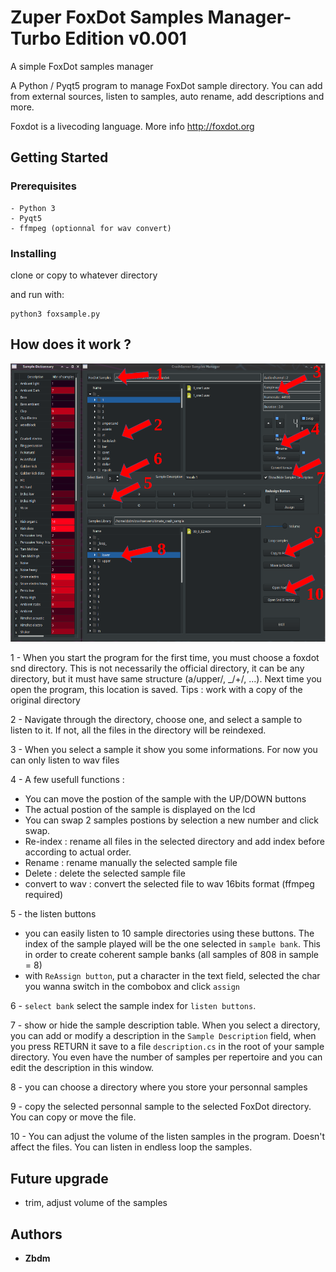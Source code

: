 # Zuper FoxDot Samples Manager- Turbo Edition v0.001
A simple FoxDot samples manager

A Python / Pyqt5 program to manage FoxDot sample directory.
You can add from external sources, listen to samples, auto rename, add descriptions and more.

Foxdot is a livecoding language. More info http://foxdot.org

## Getting Started

### Prerequisites
```
- Python 3
- Pyqt5 
- ffmpeg (optionnal for wav convert)
```

### Installing

clone or copy to whatever directory 

and run with:

```
python3 foxsample.py
```

## How does it work ?

![Alt text](screen.png?raw=true)

1 - When you start the program for the first time, you must choose a foxdot snd directory. This is not necessarily the official directory, it can be any directory, but it must have same structure (a/upper/, _/+/, ...).
Next time you open the program, this location is saved.
Tips : work with a copy of the original directory

2 - Navigate through the directory, choose one, and select a sample to listen to it. If not, all the files in the directory will be reindexed.

3 - When you select a sample it show you some informations. For now you can only listen to wav files

4 - A few usefull functions :
  * You can move the postion of the sample with the UP/DOWN buttons
  * The actual postion of the sample is displayed on the lcd
  * You can swap 2 samples postions by selection a new number and click swap.
  * Re-index : rename all files in the selected directory and add index before according to actual order.
  * Rename : rename manually the selected sample file
  * Delete : delete the selected sample file
  * convert to wav : convert the selected file to wav 16bits format (ffmpeg required)

5 - the listen buttons
  * you can easily listen to 10 sample directories using these buttons. The index of the sample played will be the one selected in `sample bank`. This in order to create coherent sample banks (all samples of 808 in sample = 8) 
  * with `ReAssign button`, put a character in the text field, selected the char you wanna switch in the combobox and click `assign`  

6 - `select bank` select the sample index for `listen buttons`.

7 - show or hide the sample description table. When you select a directory, you can add or modify a description in the `Sample Description` field, when you press RETURN it save to a file `description.cs` in the root of your sample directory. You even have the number of samples per repertoire and you can edit the description in this window. 

8 - you can choose a directory where you store your personnal samples

9 - copy the selected personnal sample to the selected FoxDot directory. You can copy or move the file. 

10 - You can adjust the volume of the listen samples in the program. Doesn't affect the files.
     You can listen in endless loop the samples.

## Future upgrade
 - trim, adjust volume of the samples

## Authors

* **Zbdm**
